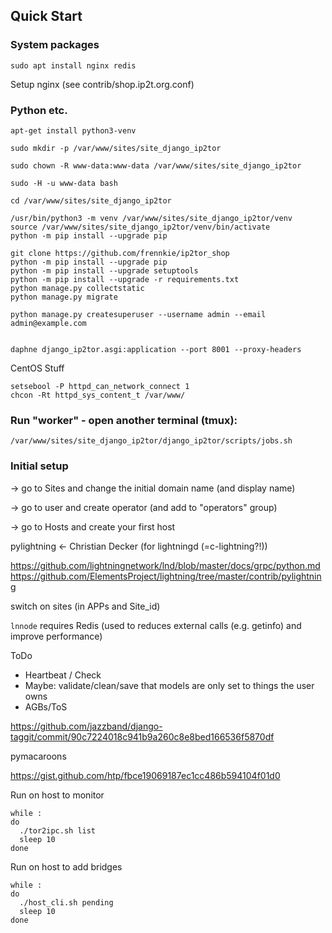 
## Quick Start


### System packages

```
sudo apt install nginx redis
```

Setup nginx (see contrib/shop.ip2t.org.conf)


### Python etc.

```
apt-get install python3-venv

sudo mkdir -p /var/www/sites/site_django_ip2tor

sudo chown -R www-data:www-data /var/www/sites/site_django_ip2tor

sudo -H -u www-data bash

cd /var/www/sites/site_django_ip2tor

/usr/bin/python3 -m venv /var/www/sites/site_django_ip2tor/venv
source /var/www/sites/site_django_ip2tor/venv/bin/activate
python -m pip install --upgrade pip

git clone https://github.com/frennkie/ip2tor_shop
python -m pip install --upgrade pip 
python -m pip install --upgrade setuptools
python -m pip install --upgrade -r requirements.txt
python manage.py collectstatic
python manage.py migrate

python manage.py createsuperuser --username admin --email admin@example.com


daphne django_ip2tor.asgi:application --port 8001 --proxy-headers

```

CentOS Stuff

```
setsebool -P httpd_can_network_connect 1
chcon -Rt httpd_sys_content_t /var/www/
```
 


### Run "worker" - open another terminal (tmux):

```
/var/www/sites/site_django_ip2tor/django_ip2tor/scripts/jobs.sh
```


### Initial setup

-> go to Sites and change the initial domain name (and display name)

-> go to user and create operator (and add to "operators" group)

-> go to Hosts and create your first host





pylightning <- Christian Decker (for lightningd (=c-lightning?!))

https://github.com/lightningnetwork/lnd/blob/master/docs/grpc/python.md
https://github.com/ElementsProject/lightning/tree/master/contrib/pylightning

switch on sites (in APPs and Site_id)

`lnnode` requires Redis (used to reduces external calls (e.g. getinfo) and improve performance)


ToDo

- Heartbeat / Check
- Maybe: validate/clean/save that models are only set to things the user owns
- AGBs/ToS

https://github.com/jazzband/django-taggit/commit/90c7224018c941b9a260c8e8bed166536f5870df


pymacaroons


https://gist.github.com/htp/fbce19069187ec1cc486b594104f01d0

Run on host to monitor

```
while :
do
  ./tor2ipc.sh list
  sleep 10
done
```

Run on host to add bridges

```
while :
do
  ./host_cli.sh pending
  sleep 10
done
```
